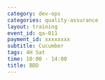 ```yaml
---
category: dev-ops
categories: quality-assurance
layout: training
event_id: qa-011
payment_id: xxxxxxxx
subtitle: Cucumber
tags: 4H Sat 
time: 10:00 - 14:00
title: BDD
---
```

